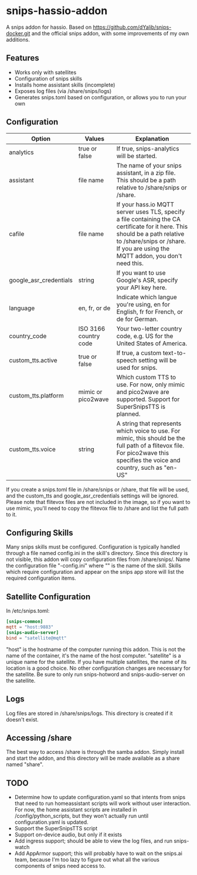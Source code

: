 # snips-hassio-addon
A snips addon for hassio.  Based on https://github.com/dYalib/snips-docker.git
and the official snips addon, with some improvements of my own additions.

## Features
- Works only with satellites
- Configuration of snips skills
- Installs home assistant skills (incomplete)
- Exposes log files (via /share/snips/logs)
- Generates snips.toml based on configuration, or allows you to run your own

## Configuration
| Option | Values | Explanation |
|--------|--------|-------------|
|analytics|true or false|If true, snips-analytics will be started.|
|assistant|file name|The name of your snips assistant, in a zip file.  This should be a path relative to /share/snips or /share.|
|cafile|file name|If your hass.io MQTT server uses TLS, specify a file containing the CA certificate for it here.  This should be a path relative to /share/snips or /share.  If you are using the MQTT addon, you don't need this.|
|google_asr_credentials|string|If you want to use Google's ASR, specify your API key here.|
|language|en, fr, or de|Indicate which langue you're using, en for English, fr for French, or de for German.|
|country_code|ISO 3166 country code|Your two-letter country code, e.g. US for the United States of America.|
|custom_tts.active|true or false|If true, a custom text-to-speech setting will be used for snips.|
|custom_tts.platform|mimic or pico2wave|Which custom TTS to use. For now, only mimic and pico2wave are supported.  Support for SuperSnipsTTS is planned.|
|custom_tts.voice|string|A string that represents which voice to use.  For mimic, this should be the full path of a flitevox file.  For pico2wave this specifies the voice and country, such as "en-US"|

If you create a snips.toml file in /share/snips or /share, that file will be
used, and the custom_tts and google_asr_credentials settings will be ignored.
Please note that flitevox files are not included in the image, so if you want
to use mimic, you'll need to copy the flitevox file to /share and list the full
path to it.

## Configuring Skills
Many snips skills must be configured. Configuration is typically handled
through a file named config.ini in the skill's directory.  Since this directory
is not visible, this addon will copy configuration files from /share/snips/.
Name the configuration file "<skillname>-config.ini" where "<skillname>" is the
name of the skill.  Skills which require configuration and appear on the snips
app store will list the required configuration items.

## Satellite Configuration
In /etc/snips.toml:
```toml
[snips-common]
mqtt = "host:9883"
[snips-audio-server]
bind = "satellite@mqtt"
```
"host" is the hostname of the computer running this addon.  This is not the
name of the container, it's the name of the host computer.  "satellite" is a
unique name for the satellite.  If you have multiple satellites, the name of
its location is a good choice.  No other configuration changes are necessary
for the satellite.  Be sure to only run snips-hotword and snips-audio-server on
the satellite.

## Logs
Log files are stored in /share/snips/logs.  This directory is created if it
doesn't exist.
 
## Accessing /share
The best way to access /share is through the samba addon.  Simply install and
start the addon, and this directory will be made available as a share named
"share".

## TODO
- Determine how to update configuration.yaml so that intents from snips that need to run homeassistant scripts will work without user interaction.  For now, the home assistant scripts are installed in /config/python_scripts, but they won't actually run until configuration.yaml is updated.
- Support the SuperSnipsTTS script
- Support on-device audio, but only if it exists
- Add ingress support; should be able to view the log files, and run snips-watch
- Add AppArmor support; this will probably have to wait on the snips.ai team, because I'm too lazy to figure out what all the various components of snips need access to.



